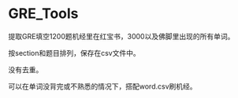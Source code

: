 # GRE_Tools
提取GRE填空1200题机经里在红宝书，3000以及佛脚里出现的所有单词。

按section和题目排列，保存在csv文件中。

没有去重。

可以在单词没背完或不熟悉的情况下，搭配word.csv刷机经。
